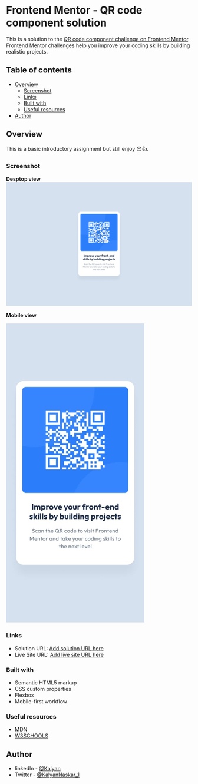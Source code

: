 # Frontend Mentor - QR code component solution

This is a solution to the [QR code component challenge on Frontend Mentor](https://www.frontendmentor.io/challenges/qr-code-component-iux_sIO_H). Frontend Mentor challenges help you improve your coding skills by building realistic projects.

## Table of contents

- [Overview](#overview)
  - [Screenshot](#screenshot)
  - [Links](#links)
  - [Built with](#built-with)
  - [Useful resources](#useful-resources)
- [Author](#author)

## Overview

This is a basic introductory assignment but still enjoy 😎👍.

### Screenshot

**Desptop view**
![desktop view](./design/desktop-design.jpg)

**Mobile view**
<p>
  <img src="./design/mobile-design.jpg" />
</p>

### Links

- Solution URL: [Add solution URL here](https://your-solution-url.com)
- Live Site URL: [Add live site URL here](https://your-live-site-url.com)

### Built with

- Semantic HTML5 markup
- CSS custom properties
- Flexbox
- Mobile-first workflow

### Useful resources

- [MDN](https://developer.mozilla.org/en-US/docs/Web/CSS/font-family) 
- [W3SCHOOLS](https://www.w3schools.com/cSS/css_align.asp) 

## Author

- linkedIn - [@Kalyan](https://www.linkedin.com/in/kalyan-naskar/)
- Twitter - [@KalyanNaskar_1](https://x.com/KalyanNaskar_1)

